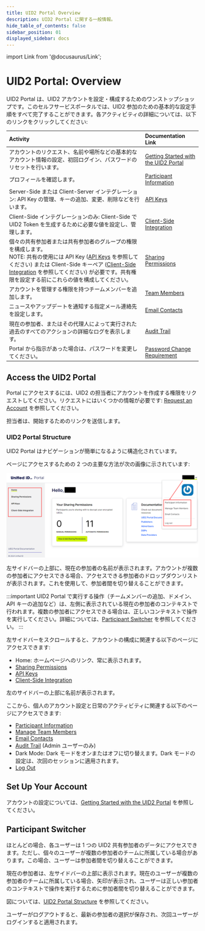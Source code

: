 ```yaml
---
title: UID2 Portal Overview
description: UID2 Portal に関する一般情報。
hide_table_of_contents: false
sidebar_position: 01
displayed_sidebar: docs
---
```


import Link from '@docusaurus/Link';

# UID2 Portal: Overview

UID2 Portal は、UID2 アカウントを設定・構成するためのワンストップショップです。このセルフサービスポータルでは、UID2 参加のための基本的な設定手順をすべて完了することができます。各アクティビティの詳細については、以下のリンクをクリックしてください:

| Activity | Documentation Link |
| :--- | :--- | 
| アカウントのリクエスト、名前や場所などの基本的なアカウント情報の設定、初回ログイン、パスワードのリセットを行います。 | [Getting Started with the UID2 Portal](portal-getting-started.md) |
| プロフィールを確認します。 | [Participant Information](participant-info.md) |
| Server-Side または Client-Server インテグレーション: API Key の管理、キーの追加、変更、削除などを行います。 | [API Keys](api-keys.md) |
| Client-Side インテグレーションのみ: Client-Side で UID2 Token を生成するために必要な値を設定し、管理します。 | [Client-Side Integration](client-side-integration.md) |
| 個々の共有参加者または共有参加者のグループの権限を構成します。<br/>NOTE: 共有の使用には API Key ([API Keys](api-keys.md) を参照してください) または Client-Side キーペア ([Client-Side Integration](client-side-integration.md) を参照してください) が必要です。共有権限を設定する前にこれらの値を構成してください。 | [Sharing Permissions](sharing-permissions.md) |
| アカウントを管理する権限を持つチームメンバーを追加します。 | [Team Members](team-members.md) |
| ニュースやアップデートを通知する指定メール連絡先を設定します。 | [Email Contacts](email-contacts.md) |
| 現在の参加者、またはその代理人によって実行された過去のすべてのアクションの詳細なログを表示します。 | [Audit Trail](audit-trail.md) |
| Portal から指示があった場合は、パスワードを変更してください。 | [Password Change Requirement](portal-getting-started.md#password-change-requirement) |

## Access the UID2 Portal

Portal にアクセスするには、UID2 の担当者にアカウントを作成する権限をリクエストしてください。リクエストにはいくつかの情報が必要です: [Request an Account](portal-getting-started.md#request-an-account) を参照してください。

担当者は、開始するためのリンクを送信します。

### UID2 Portal Structure

UID2 Portal はナビゲーションが簡単になるように構造化されています。

ページにアクセスするための 2 つの主要な方法が次の画像に示されています:

![UID2 Portal Structure](images/portal-uid2-overview.png)

左サイドバーの上部に、現在の参加者の名前が表示されます。アカウントが複数の参加者にアクセスできる場合、アクセスできる参加者のドロップダウンリストが表示されます。これを使用して、参加者間を切り替えることができます。

:::important
UID2 Portal で実行する操作（チームメンバーの追加、ドメイン、API キーの追加など）は、左側に表示されている現在の参加者のコンテキストで行われます。複数の参加者にアクセスできる場合は、正しいコンテキストで操作を実行してください。詳細については、[Participant Switcher](#participant-switcher) を参照してください。
:::

左サイドバーをスクロールすると、アカウントの構成に関連する以下のページにアクセスできます:

- Home: ホームページへのリンク、常に表示されます。
- [Sharing Permissions](sharing-permissions.md)
- [API Keys](api-keys.md)
- [Client-Side Integration](client-side-integration.md)

左のサイドバーの上部に名前が表示されます。

ここから、個人のアカウント設定と日常のアクティビティに関連する以下のページにアクセスできます:

- [Participant Information](participant-info.md)
- [Manage Team Members](team-members.md)
- [Email Contacts](email-contacts.md)
- [Audit Trail](audit-trail.md) (Admin ユーザーのみ)
- Dark Mode: Dark モードをオンまたはオフに切り替えます。Dark モードの設定は、次回のセッションに適用されます。
- [Log Out](portal-getting-started.md#log-out)

## Set Up Your Account

アカウントの設定については、[Getting Started with the UID2 Portal](portal-getting-started.md) を参照してください。

## Participant Switcher

ほとんどの場合、各ユーザーは 1 つの UID2 共有参加者のデータにアクセスできます。ただし、個々のユーザーが複数の参加者のチームに所属している場合があります。この場合、ユーザーは参加者間を切り替えることができます。

現在の参加者は、左サイドバーの上部に表示されます。現在のユーザーが複数の参加者のチームに所属している場合、矢印が表示され、ユーザーは正しい参加者のコンテキストで操作を実行するために参加者間を切り替えることができます。

図については、[UID2 Portal Structure](#uid2-portal-structure) を参照してください。

ユーザーがログアウトすると、最新の参加者の選択が保存され、次回ユーザーがログインすると適用されます。
